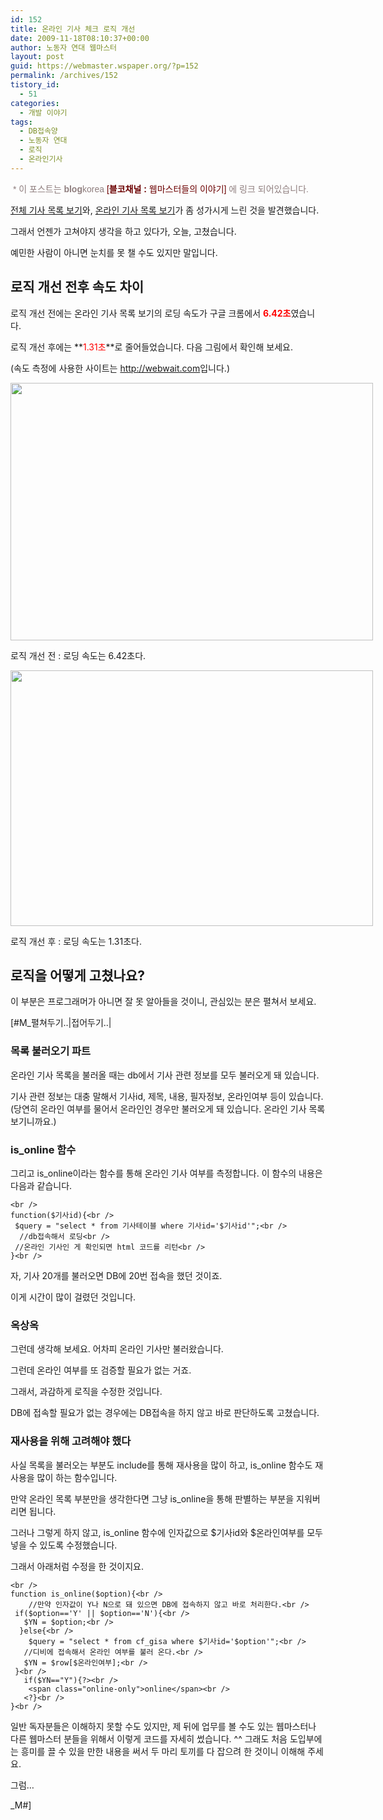```yaml
---
id: 152
title: 온라인 기사 체크 로직 개선
date: 2009-11-18T08:10:37+00:00
author: 노동자 연대 웹마스터
layout: post
guid: https://webmaster.wspaper.org/?p=152
permalink: /archives/152
tistory_id:
  - 51
categories:
  - 개발 이야기
tags:
  - DB접속양
  - 노동자 연대
  - 로직
  - 온라인기사
---
```

<span class="Apple-style-span" style="font-family: 돋움, Arial; line-height: normal; color: rgb(143, 126, 126); -webkit-border-horizontal-spacing: 2px; -webkit-border-vertical-spacing: 2px; ">&nbsp;* 이 포스트는 <strong>blog</strong>korea <a href="http://www.blogkorea.net/bnmsvc/chelMain.do?channelSeq=32283" target="_blank" style="color: rgb(121, 121, 121); text-decoration: none; " class="broken_link"><font id="BKCHSTART_32283BKCHEND" color="#6c0000">[<strong>블코채널 : </strong>웹마스터들의 이야기]</font></a>&nbsp;에 링크 되어있습니다.</span>

<a href="http://wspaper.org/1_news_all.php" target="_blank">전체 기사 목록 보기</a>와, <a href="http://wspaper.org/1_all_online.php" target="_blank">온라인 기사 목록 보기</a>가 좀 성가시게 느린 것을 발견했습니다.

그래서 언젠가 고쳐야지 생각을 하고 있다가, 오늘, 고쳤습니다.

예민한 사람이 아니면 눈치를 못 챌 수도 있지만 말입니다.

## 로직 개선 전후 속도 차이

로직 개선 전에는 온라인 기사 목록 보기의 로딩 속도가 구글 크롬에서 <span style="color: rgb(255, 0, 0);"><strong>6.42초</strong></span>였습니다.

로직 개선 후에는 **<span style="color: rgb(255, 0, 0);">1.31초</span>**로 줄어들었습니다. 다음 그림에서 확인해 보세요.

(속도 측정에 사용한 사이트는 <a href="http://webwait.com/" target="_blank" class="broken_link">http://webwait.com</a>입니다.)

<div style="width: 590px" class="wp-caption aligncenter">
  <img src="https://webmaster.wspaper.org/wp-content/uploads/1/cfile22.uf.16622A484D08472E20B23F.jpg" width="580" height="412" alt="" />
  
  <p class="wp-caption-text">
    로직 개선 전 : 로딩 속도는 6.42초다.
  </p>
</div>

<div style="width: 590px" class="wp-caption aligncenter">
  <img src="https://webmaster.wspaper.org/wp-content/uploads/1/cfile2.uf.185F9F484D08472E2EA6DA.jpg" width="580" height="409" alt="" />
  
  <p class="wp-caption-text">
    로직 개선 후 : 로딩 속도는 1.31초다.
  </p>
</div>

## 로직을 어떻게 고쳤나요?

이 부분은 프로그래머가 아니면 잘 못 알아들을 것이니, 관심있는 분은 펼쳐서 보세요.

[#M_펼쳐두기..|접어두기..|

### 목록 불러오기 파트

온라인 기사 목록을 불러올 때는 db에서 기사 관련 정보를 모두 불러오게 돼 있습니다.

기사 관련 정보는 대충 말해서 기사id, 제목, 내용, 필자정보, 온라인여부 등이 있습니다.(당연히 온라인 여부를 물어서 온라인인 경우만 불러오게 돼 있습니다. 온라인 기사 목록 보기니까요.)

### is_online 함수

그리고 is_online이라는 함수를 통해 온라인 기사 여부를 측정합니다. 이 함수의 내용은 다음과 같습니다.

<pre class="hljs"><code class="">&lt;br />
function($기사id){&lt;br />
 $query = "select * from 기사테이블 where 기사id='$기사id'";&lt;br />
  //db접속해서 로딩&lt;br />
 //온라인 기사인 게 확인되면 html 코드를 리턴&lt;br />
}&lt;br />
</code></pre>

자, 기사 20개를 불러오면 DB에 20번 접속을 했던 것이죠.

이게 시간이 많이 걸렸던 것입니다.

### 옥상옥

그런데 생각해 보세요. 어차피 온라인 기사만 불러왔습니다.

그런데 온라인 여부를 또 검증할 필요가 없는 거죠.

그래서, 과감하게 로직을 수정한 것입니다.

DB에 접속할 필요가 없는 경우에는 DB접속을 하지 않고 바로 판단하도록 고쳤습니다.

### 재사용을 위해 고려해야 했다

사실 목록을 불러오는 부분도 include를 통해 재사용을 많이 하고, is_online 함수도 재사용을 많이 하는 함수입니다.

만약 온라인 목록 부분만을 생각한다면 그냥 is_online을 통해 판별하는 부분을 지워버리면 됩니다.

그러나 그렇게 하지 않고, is_online 함수에 인자값으로 $기사id와 $온라인여부를 모두 넣을 수 있도록 수정했습니다.

그래서 아래처럼 수정을 한 것이지요.

<pre class="hljs"><code class="">&lt;br />
function is_online($option){&lt;br />
    //만약 인자값이 Y나 N으로 돼 있으면 DB에 접속하지 않고 바로 처리한다.&lt;br />
 if($option=='Y' || $option=='N'){&lt;br />
   $YN = $option;&lt;br />
  }else{&lt;br />
    $query = "select * from cf_gisa where $기사id='$option'";&lt;br />
   //디비에 접속해서 온라인 여부를 불러 온다.&lt;br />
   $YN = $row[$온라인여부];&lt;br />
 }&lt;br />
   if($YN=="Y"){?&gt;&lt;br />
    &lt;span class="online-only"&gt;online&lt;/span&gt;&lt;br />
   &lt;?}&lt;br />
}&lt;br />
</code></pre>

일반 독자분들은 이해하지 못할 수도 있지만, 제 뒤에 업무를 볼 수도 있는 웹마스터나 다른 웹마스터 분들을 위해서 이렇게 코드를 자세히 썼습니다. ^^ 그래도 처음 도입부에는 흥미를 끌 수 있을 만한 내용을 써서 두 마리 토끼를 다 잡으려 한 것이니 이해해 주세요.

그럼&#8230;

_M#]